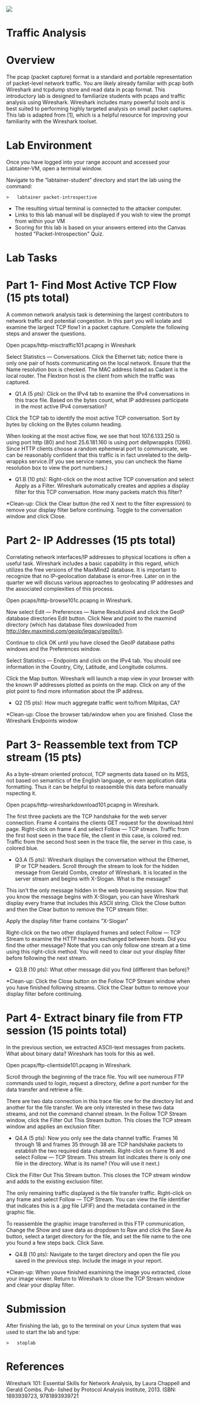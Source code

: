 ![](media/b80e0eacca6dad9d42b5dc3545946591.png)

Traffic Analysis
=================================

Overview
========

The pcap (packet capture) format is a standard and portable representation of packet-level network traffic. You are likely already familiar with pcap both Wireshark and tcpdump store and read data in pcap format. This introductory lab is designed to familiarize students with pcaps and traffic analysis using Wireshark. Wireshark includes many powerful tools and is best suited to performing highly targeted analysis on small packet captures. This lab is adapted from [1], which is a helpful resource for improving your familiarity with the Wireshark toolset.

Lab Environment
===============

Once you have logged into your range account and accessed your Labtainer-VM,
open a terminal window.

Navigate to the “labtainer-student” directory and start the lab using the
command:

~~~~~~~~~~~~~~~~~~~~~~~~~~~~~~~~~~~~~~~~~~~~~~~~~~~~~~~~~~~~~~~~~~~~~~~~~~~~~~~~
>   labtainer packet-introspective
~~~~~~~~~~~~~~~~~~~~~~~~~~~~~~~~~~~~~~~~~~~~~~~~~~~~~~~~~~~~~~~~~~~~~~~~~~~~~~~~

-   The resulting virtual terminal is connected to the attacker computer.
-   Links to this lab manual will be displayed if you wish to view the prompt
    from within your VM
- Scoring for this lab is based on your answers entered into the Canvas hosted "Packet-Introspection" Quiz.

Lab Tasks
==========

Part 1- Find Most Active TCP Flow (15 pts total)
==========

A common network analysis task is determining the largest contributors to network traffic and potential congestion. In this part you will isolate and examine the largest TCP flow1 in a packet capture. Complete the following steps and answer the questions.

Open pcaps/http-misctraffic101.pcapng in Wireshark

Select Statistics — Conversations. Click the Ethernet tab; notice there is only one pair of hosts communicating on the local network. Ensure that the Name resolution box is checked. The MAC address listed as Cadant is the local router. The Flextron host is the client from which the traffic was captured.

- Q1.A (5 pts): Click on the IPv4 tab to examine the IPv4 conversations in this trace file. Based on the bytes count, what IP addresses participate in the most active IPv4 conversation?

Click the TCP tab to identify the most active TCP conversation. Sort by bytes by clicking on the Bytes column heading.

When looking at the most active flow, we see that host 107.6.133.250 is using port http (80) and host 25.6.181.160 is using port dellpwrappks (1266). Since HTTP clients choose a random ephemeral port to communicate, we can be reasonably confident that this traffic is in fact unrelated to the dellp- wrappks service.(If you see service names, you can uncheck the Name resolution box to view the
port numbers.)

- Q1.B (10 pts): Right-click on the most active TCP conversation and select Apply as a Filter. Wireshark automatically creates and applies a display filter for this TCP conversation. How many packets match this filter?

*Clean-up: Click the Clear button (the red X next to the filter expression) to remove your display filter before continuing. Toggle to the conversation window and click Close.

Part 2-  IP Addresses (15 pts total)
==========

Correlating network interfaces/IP addresses to physical locations is often a useful task. Wireshark includes a basic capability in this regard, which utilizes the free versions of the MaxMind2 database. It is important to recognize that no IP-geolocation database is error-free. Later on in the quarter we will discuss various approaches to geolocating IP addresses and the associated complexities of this process.

Open pcaps/http-browse101c.pcapng in Wireshark.

Now select Edit — Preferences — Name Resolution4 and click the GeoIP database directories Edit button. Click New and point to the maxmind directory (which has database files downloaded from <http://dev.maxmind.com/geoip/legacy/geolite/)>.

Continue to click OK until you have closed the GeoIP database paths windows and the Preferences window.

Select Statistics — Endpoints and click on the IPv4 tab. You should see information in the Country, City, Latitude, and Longitude columns.

Click the Map button. Wireshark will launch a map view in your browser with the known IP addresses plotted as points on the map. Click on any of the plot point to find more information about the IP address.

- Q2 (15 pts): How much aggregate traffic went to/from Milpitas, CA?

*Clean-up: Close the browser tab/window when you are finished. Close the Wireshark Endpoints window

Part 3- Reassemble text from TCP stream (15 pts)
==========

As a byte-stream oriented protocol, TCP segments data based on its MSS, not based on semantics of the English language, or even application data formatting. Thus it can be helpful to reassemble this data before manually nspecting it.

Open pcaps/http-wiresharkdownload101.pcapng in Wireshark.

The first three packets are the TCP handshake for the web server connection. Frame 4 contains the clients GET request for the download.html page. Right-click on frame 4 and select Follow — TCP stream. Traffic from the first host seen in the trace file, the client in this case, is colored red. Traffic from the second host seen in the trace file, the server in this case, is colored blue.

- Q3.A (5 pts): Wireshark displays the conversation without the Ethernet, IP or TCP headers. Scroll through the stream to look for the hidden message from Gerald Combs, creator of Wireshark. It is located in the server stream and begins with X-Slogan. What is the message?

This isn’t the only message hidden in the web browsing session. Now that you know the message begins with X-Slogan, you can have Wireshark display every frame that includes this ASCII string. Click the Close button and then the Clear button to remove the TCP stream filter.

Apply the display filter frame contains ”X-Slogan”

Right-click on the two other displayed frames and select Follow — TCP Stream to examine the HTTP headers exchanged between hosts. Did you find the other message? Note that you can only follow one stream at a time using this right-click method. You will need to clear out your display filter before following the next stream.

- Q3.B (10 pts): What other message did you find (different than before)?

*Clean-up: Click the Close button on the Follow TCP Stream window when you have finished following streams. Click the Clear button to remove your display filter before continuing.

Part 4- Extract binary file from FTP session (15 points total)
==========

In the previous section, we extracted ASCII-text messages from packets. What about binary data? Wireshark has tools for this as well.

Open pcaps/ftp-clientside101.pcapng in Wireshark.

Scroll through the beginning of the trace file. You will see numerous FTP commands used to login, request a directory, define a port number for the data transfer and retrieve a file.

There are two data connection in this trace file: one for the directory list and another for the file transfer. We are only interested in these two data streams, and not the command channel stream. In the Follow TCP Stream window, click the Filter Out This Stream button. This closes the TCP stream window and applies an exclusion filter.

- Q4.A (5 pts): Now you only see the data channel traffic. Frames 16 through 18 and frames 35 through 38 are TCP handshake packets to establish the two required data channels. Right-click on frame 16 and select Follow — TCP Stream. This stream list indicates there is only one file in the directory. What is its name? (You will use it next.)

Click the Filter Out This Stream button. This closes the TCP stream window and adds to the existing exclusion filter.

The only remaining traffic displayed is the file transfer traffic. Right-click on any frame and select Follow — TCP Stream. You can view the file identifier that indicates this is a .jpg file (JFIF) and the metadata contained in the graphic file.

To reassemble the graphic image transferred in this FTP communication, Change the Show and save data as dropdown to Raw and click the Save As button, select a target directory for the file, and set the file name to the one you found a few steps back. Click Save.

- Q4.B (10 pts): Navigate to the target directory and open the file you saved in the previous step. Include the image in your report.

*Clean-up: When youve finished examining the image you extracted, close your image viewer. Return to Wireshark to close the TCP Stream window and clear your display filter.

Submission
==========

After finishing the lab, go to the terminal on your Linux system that was used to start the lab and type:
```
>   stoplab
```

References
==========

Wireshark 101: Essential Skills for Network Analysis, by Laura Chappell and Gerald Combs. Pub- lished by Protocol Analysis Institute, 2013. ISBN: 1893939723, 9781893939721
